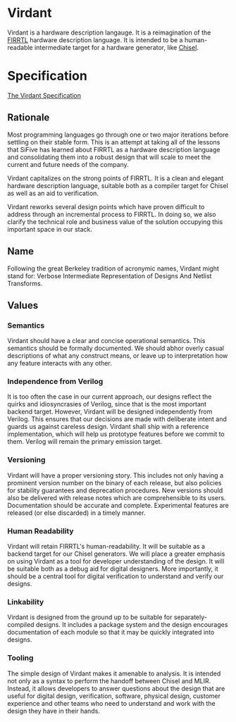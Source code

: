 # Virdant

Virdant is a hardware description langauge.
It is a reimagination of the [FIRRTL](https://github.com/chipsalliance/firrtl-spec) hardware description language.
It is intended to be a human-readable intermediate target for a hardware generator, like [Chisel](https://github.com/chipsalliance/chisel).

# Specification
[The Virdant Specification](spec/spec.md)

## Rationale

Most programming languages go through one or two major iterations before settling on their stable form.
This is an attempt at taking all of the lessons that SiFive has learned about FIRRTL as a hardware description language and consolidating them into a robust design that will scale to meet the current and future needs of the company.

Virdant capitalizes on the strong points of FIRRTL.
It is a clean and elegant hardware description language, suitable both as a compiler target for Chisel as well as an aid to verification.

Virdant reworks several design points which have proven difficult to address through an incremental process to FIRRTL.
In doing so, we also clarify the technical role and business value of the solution occupying this important space in our stack.

## Name
Following the great Berkeley tradition of acronymic names, Virdant might stand for: Verbose Intermediate Representation of Designs And Netlist Transforms.

## Values
### Semantics
Virdant should have a clear and concise operational semantics.
This semantics should be formally documented.
We should abhor overly casual descriptions of what any construct means, or leave up to interpretation how any feature interacts with any other.

### Independence from Verilog
It is too often the case in our current approach, our designs reflect the quirks and idiosyncrasies of Verilog, since that is the most important backend target.
However, Virdant will be designed independently from Verilog.
This ensures that our decisions are made with deliberate intent and guards us against careless design.
Virdant shall ship with a reference implementation, which will help us prototype features before we commit to them.
Verilog will remain the primary emission target.

### Versioning
Virdant will have a proper versioning story. This includes not only having a prominent version number on the binary of each release, but also policies for stability guarantees and deprecation procedures. New versions should also be delivered with release notes which are comprehensible to its users. Documentation should be accurate and complete. Experimental features are released (or else discarded) in a timely manner.

### Human Readability
Virdant will retain FIRRTL's human-readability.
It will be suitable as a backend target for our Chisel generators.
We will place a greater emphasis on using Virdant as a tool for developer understanding of the design.
It will be suitable both as a debug aid for digital designers.
More importantly, it should be a central tool for digital verification to understand and verify our designs.

### Linkability
Virdant is designed from the ground up to be suitable for separately-compiled designs.
It includes a package system and the design encourages documentation of each module so that it may be quickly integrated into designs.

### Tooling
The simple design of Virdant makes it amenable to analysis.
It is intended not only as a syntax to perform the handoff between Chisel and MLIR.
Instead, it allows developers to answer questions about the design that are useful for digital design, verification, software, physical design, customer experience and other teams who need to understand and work with the design they have in their hands.

